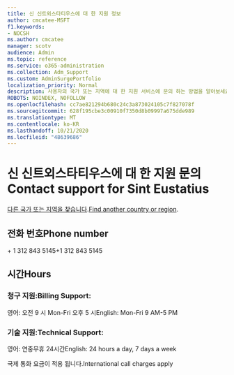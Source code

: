 ```yaml
---
title: 신 신트외스타티우스에 대 한 지원 정보
author: cmcatee-MSFT
f1.keywords:
- NOCSH
ms.author: cmcatee
manager: scotv
audience: Admin
ms.topic: reference
ms.service: o365-administration
ms.collection: Adm_Support
ms.custom: AdminSurgePortfolio
localization_priority: Normal
description: 사용자의 국가 또는 지역에 대 한 지원 서비스에 문의 하는 방법을 알아보세요.
ROBOTS: NOINDEX, NOFOLLOW
ms.openlocfilehash: cc7ae821294b680c24c3a873024105c7f827078f
ms.sourcegitcommit: 628f195cbe3c00910f7350d8b09997a675dde989
ms.translationtype: MT
ms.contentlocale: ko-KR
ms.lasthandoff: 10/21/2020
ms.locfileid: "48639686"
---
```

# <a name="contact-support-for-sint-eustatius"></a><span data-ttu-id="52c15-103">신 신트외스타티우스에 대 한 지원 문의</span><span class="sxs-lookup"><span data-stu-id="52c15-103">Contact support for Sint Eustatius</span></span>

<span data-ttu-id="52c15-104">[다른 국가 또는 지역을 찾습니다](../contact-support-for-business-products.md).</span><span class="sxs-lookup"><span data-stu-id="52c15-104">[Find another country or region](../contact-support-for-business-products.md).</span></span>

## <a name="phone-number"></a><span data-ttu-id="52c15-105">전화 번호</span><span class="sxs-lookup"><span data-stu-id="52c15-105">Phone number</span></span>
<span data-ttu-id="52c15-106">+ 1 312 843 5145</span><span class="sxs-lookup"><span data-stu-id="52c15-106">+1 312 843 5145</span></span>

## <a name="hours"></a><span data-ttu-id="52c15-107">시간</span><span class="sxs-lookup"><span data-stu-id="52c15-107">Hours</span></span>
### <a name="billing-support"></a><span data-ttu-id="52c15-108">청구 지원:</span><span class="sxs-lookup"><span data-stu-id="52c15-108">Billing Support:</span></span>

<span data-ttu-id="52c15-109">영어: 오전 9 시 Mon-Fri 오후 5 시</span><span class="sxs-lookup"><span data-stu-id="52c15-109">English: Mon-Fri 9 AM-5 PM</span></span>

### <a name="technical-support"></a><span data-ttu-id="52c15-110">기술 지원:</span><span class="sxs-lookup"><span data-stu-id="52c15-110">Technical Support:</span></span>

<span data-ttu-id="52c15-111">영어: 연중무휴 24시간</span><span class="sxs-lookup"><span data-stu-id="52c15-111">English: 24 hours a day, 7 days a week</span></span>

<span data-ttu-id="52c15-112">국제 통화 요금이 적용 됩니다.</span><span class="sxs-lookup"><span data-stu-id="52c15-112">International call charges apply</span></span>
